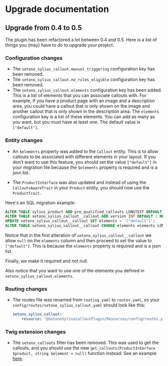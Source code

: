 # Upgrade documentation

## Upgrade from 0.4 to 0.5

The plugin has been refactored a lot between 0.4 and 0.5. Here is a list of things you (may) have to do to upgrade your project:

### Configuration changes

- The `setono_sylius_callout.manual_triggering` configuration key has been removed.
- The `setono_sylius_callout.no_rules_eligible` configuration key has been removed.
- The `setono_sylius_callout.elements` configuration key has been added. This is a list of elements that you can
  associate callouts with. For example, if you have a product page with an image and a description area, you
  could have a callout that is only shown on the image and another callout that is only shown in the description area.
  The `elements` configuration key is a list of these elements. You can add as many as you want, but you must have at
  least one. The default value is `["default"]`.

### Entity changes

- An `$elements` property was added to the `Callout` entity. This is to allow callouts to be associated with different
elements in your layout. If you don't want to use this feature, you should set the value `["default"]` in your migration
file because the `$elements` property is required and is a json list.

- The `ProductInterface` was also updated and instead of using the `CalloutsAwareTrait` in your `Product` entity, you
should now use the `ProductTrait`.

Here's an SQL migration example:

```sql
ALTER TABLE sylius_product ADD pre_qualified_callouts LONGTEXT DEFAULT NULL COMMENT '(DC2Type:json)';
ALTER TABLE setono_sylius_callout__callout ADD version INT DEFAULT 1 NOT NULL, ADD elements LONGTEXT DEFAULT NULL COMMENT '(DC2Type:json)', ADD color VARCHAR(255) DEFAULT NULL, ADD background_color VARCHAR(255) DEFAULT NULL, DROP rules_assigned_at, CHANGE code code VARCHAR(255) NOT NULL, CHANGE position position VARCHAR(255) NOT NULL, CHANGE created_at created_at DATETIME NOT NULL;
UPDATE setono_sylius_callout__callout SET elements = '["default"]';
ALTER TABLE setono_sylius_callout__callout CHANGE elements elements LONGTEXT NOT NULL COMMENT '(DC2Type:json)';
```

Notice that in the first alteration of `setono_sylius_callout__callout` we allow `null` on the `elements` column
and then proceed to set the value to `["default"]`. This is because the `elements` property is required and is a json list.

Finally, we make it required and not null.

Also notice that you want to use one of the elements you defined in `setono_sylius_callout.elements`.

### Routing changes

- The routes file was renamed from `routing.yaml` to `routes.yaml`, so your `config/routes/setono_sylius_callout.yaml`
should look like this:

    ```yaml
    setono_sylius_callout:
        resource: "@SetonoSyliusCalloutPlugin/Resources/config/routes.yaml"
    ```

### Twig extension changes

- The `setono_callouts` filter has been removed. This was used to get the callouts, and you should use
  the new `get_callouts(ProductInterface $product, string $element = null)` function instead.
  See an example [here](tests/Application/templates/bundles/SyliusShopBundle/Product/_box.html.twig).
